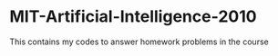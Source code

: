 # MIT-Artificial-Intelligence-2010
This contains my codes to answer homework problems in the course
